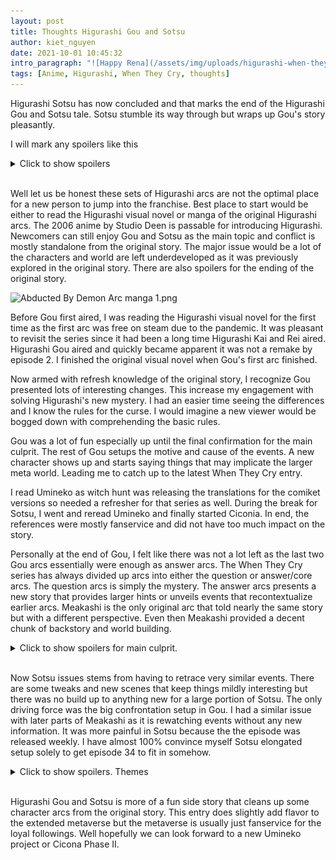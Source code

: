 ```yaml
---
layout: post
title: Thoughts Higurashi Gou and Sotsu
author: kiet_nguyen
date: 2021-10-01 10:45:32
intro_paragraph: "![Happy Rena](/assets/img/uploads/higurashi-when-they-cry-gou.png)"
tags: [Anime, Higurashi, When They Cry, thoughts]
---
```

Higurashi Sotsu has now concluded and that marks the end of the Higurashi Gou and Sotsu tale. Sotsu stumble its way through but wraps up Gou's story pleasantly.

I will mark any spoilers like this

<details>
  <summary>Click to show spoilers</summary>
  <p style="color:red">Rika is incompetent.</p>
</details>

<br>

Well let us be honest these sets of Higurashi arcs are not the optimal place for a new person to jump into the franchise. Best place to start would be either to read the Higurashi visual novel or manga of the original Higurashi arcs. The 2006 anime by Studio Deen is passable for introducing Higurashi. Newcomers can still enjoy Gou and Sotsu as the main topic and conflict is mostly standalone from the original story. The major issue would be a lot of the characters and world are left underdeveloped as it was previously explored in the original story.  There are also spoilers for the ending of the original story. 

<img src="https://upload.wikimedia.org/wikipedia/en/9/9b/Abducted_By_Demon_Arc_manga_1.png" alt="Abducted By Demon Arc manga 1.png" style="width:400px;">

Before Gou first aired, I was reading the Higurashi visual novel for the first time as the first arc was free on steam due to the pandemic. It was pleasant to revisit the series since it had been a long time Higurashi Kai and Rei aired. Higurashi Gou aired and quickly became apparent it was not a remake by episode 2. I finished the original visual novel when Gou's first arc finished. 

Now armed with refresh knowledge of the original story, I recognize Gou presented lots of interesting changes. This increase my engagement with solving Higurashi's new mystery. I had an easier time seeing the differences and I know the rules for the curse. I would imagine a new viewer would be bogged down with comprehending the basic rules.

Gou was a lot of fun especially up until the final confirmation for the main culprit. The rest of Gou setups the motive and cause of the events. A new character shows up and starts saying things that may implicate the larger meta world. Leading me to catch up to the latest When They Cry entry.

I read Umineko as witch hunt was releasing the translations for the comiket versions so needed a refresher for that series as well. During the break for Sotsu, I went and reread Umineko and finally started Ciconia. In end, the references were mostly fanservice and did not have too much impact on the story.

Personally at the end of Gou, I felt like there was not a lot left as the last two Gou arcs essentially were enough as answer arcs. The When They Cry series has always divided up arcs into either the question or answer/core arcs. The question arcs is simply the mystery. The answer arcs presents a new story that provides larger hints or unveils events that recontextualize earlier arcs. Meakashi is the only original arc that told nearly the same story but with a different perspective. Even then Meakashi provided a decent chunk of backstory and world building.

<details>
  <summary>Click to show spoilers for main culprit.</summary>

Half of Sotsu fun is the juxtaposition between redeeming Teppei and Satoko madness.

<img src="/assets/img/uploads/enr8jw2vqaa9zxh.png">

</details>

<br>

Now Sotsu issues stems from having to retrace very similar events. There are some tweaks and new scenes that keep things mildly interesting but there was no build up to anything new for a large portion of Sotsu. The only driving force was the big confrontation setup in Gou. I had a similar issue with later parts of Meakashi as it is rewatching events without any new information. It was more painful in Sotsu because the the episode was released weekly. I have almost 100% convince myself Sotsu elongated setup solely to get episode 34 to fit in somehow.

<details>
  <summary>Click to show spoilers. Themes</summary>

<p>A theme from the original story is the lack in bonds and communication would lead to sinful tragedy. Mental illnesses is also a major motif. Gou and Sotsu is one way to follow up on these ideas. It is the excessive clinging to bonds that results in this round of tragedy.</p>

<p>The root of the problem was shown during Satokowashi where Rika's dream and Satoko's dream are in conflict. A scenario that can occur during graduation where friends have to choose to split up for other life events. We are shown why Satoko does not like her lifestyle when following Rika to a strict school. Satoko faces deteriorating mental health with signs of abandonment and was not able to healthy cope with the new environment.</p>

<p>Satoko descent into madness shows once again the extremes people can reach in a stressful situation. Many times minor issue can escalate and everyone in part could have address the issue if they could have been more empathic. Rika could have push the issue with Satoko at St. Lucia earlier especially after the prank incident. That communication never took place and it lead to another loop of tragedy.</p>

<p>Sotsu Episode 14 was a nice visual treat but it was mainly a flashy way of saying Rika and Satoko needed to confront each other. In the end both, parties have dreams in direct conflict. They express why the other is not able to fulfill each other's dream and the solution is to go their separate ways to purse the next best option. Moving on to their own lives does not mean forsaking the other for all eternity. There will always be chances in the future to reconnect. </p>

<p>Lesson is that both parties need to communicate and agree that their dreams may not workout but they still can hold onto their bonds of friendship.  Sotsu ends with a new version of You to fit into the new themes. </p>

<p>It can just be Ryukishi saw people still have clinging attachments to Higurashi and is telling us to graduate and move on to something new.</p>

</details>

<br>

Higurashi Gou and Sotsu is more of a fun side story that cleans up some character arcs from the original story. This entry does slightly add flavor to the extended metaverse but the metaverse is usually just fanservice for the loyal followings. Well hopefully we can look forward to a new Umineko project or Cicona Phase II.